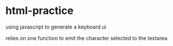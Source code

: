 # html-practice
using javascript to generate a keyboard ui

relies on one function to emit the character selected to the textarea
